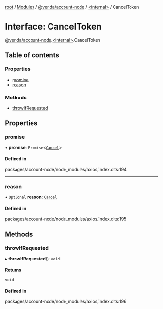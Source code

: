[root](../README.md) / [Modules](../modules.md) / [@verida/account-node](../modules/verida_account_node.md) / [<internal\>](../modules/verida_account_node._internal_.md) / CancelToken

# Interface: CancelToken

[@verida/account-node](../modules/verida_account_node.md).[<internal\>](../modules/verida_account_node._internal_.md).CancelToken

## Table of contents

### Properties

- [promise](verida_account_node._internal_.CancelToken.md#promise)
- [reason](verida_account_node._internal_.CancelToken.md#reason)

### Methods

- [throwIfRequested](verida_account_node._internal_.CancelToken.md#throwifrequested)

## Properties

### promise

• **promise**: `Promise`<[`Cancel`](verida_account_node._internal_.Cancel.md)\>

#### Defined in

packages/account-node/node_modules/axios/index.d.ts:194

___

### reason

• `Optional` **reason**: [`Cancel`](verida_account_node._internal_.Cancel.md)

#### Defined in

packages/account-node/node_modules/axios/index.d.ts:195

## Methods

### throwIfRequested

▸ **throwIfRequested**(): `void`

#### Returns

`void`

#### Defined in

packages/account-node/node_modules/axios/index.d.ts:196
